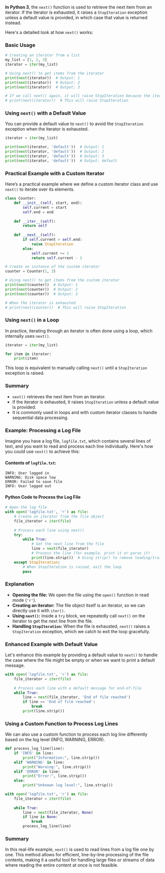 **In Python 3**, the `next()` function is used to retrieve the next item from an iterator. If the iterator is exhausted, it raises a `StopIteration` exception unless a default value is provided, in which case that value is returned instead.

Here's a detailed look at how `next()` works:

### Basic Usage
```python
# Creating an iterator from a list
my_list = [1, 2, 3]
iterator = iter(my_list)

# Using next() to get items from the iterator
print(next(iterator))  # Output: 1
print(next(iterator))  # Output: 2
print(next(iterator))  # Output: 3

# If we call next() again, it will raise StopIteration because the iterator is exhausted
# print(next(iterator))  # This will raise StopIteration
```

### Using `next()` with a Default Value
You can provide a default value to `next()` to avoid the `StopIteration` exception when the iterator is exhausted.

```python
iterator = iter(my_list)

print(next(iterator, 'default'))  # Output: 1
print(next(iterator, 'default'))  # Output: 2
print(next(iterator, 'default'))  # Output: 3
print(next(iterator, 'default'))  # Output: default
```

### Practical Example with a Custom Iterator
Here’s a practical example where we define a custom iterator class and use `next()` to iterate over its elements.

```python
class Counter:
    def __init__(self, start, end):
        self.current = start
        self.end = end
    
    def __iter__(self):
        return self
    
    def __next__(self):
        if self.current > self.end:
            raise StopIteration
        else:
            self.current += 1
            return self.current - 1

# Create an instance of the custom iterator
counter = Counter(1, 3)

# Using next() to get items from the custom iterator
print(next(counter))  # Output: 1
print(next(counter))  # Output: 2
print(next(counter))  # Output: 3

# When the iterator is exhausted
# print(next(counter))  # This will raise StopIteration
```

### Using `next()` in a Loop
In practice, iterating through an iterator is often done using a loop, which internally uses `next()`.

```python
iterator = iter(my_list)

for item in iterator:
    print(item)
```

This loop is equivalent to manually calling `next()` until a `StopIteration` exception is raised.

### Summary
- `next()` retrieves the next item from an iterator.
- If the iterator is exhausted, it raises `StopIteration` unless a default value is provided.
- It is commonly used in loops and with custom iterator classes to handle sequential data processing.


### Example: Processing a Log File
Imagine you have a log file, `logfile.txt`, which contains several lines of text, and you want to read and process each line individually. Here's how you could use `next()` to achieve this:

#### Contents of `logfile.txt`:
```
INFO: User logged in
WARNING: Disk space low
ERROR: Failed to save file
INFO: User logged out
```

#### Python Code to Process the Log File
```python
# Open the log file
with open('logfile.txt', 'r') as file:
    # Create an iterator from the file object
    file_iterator = iter(file)
    
    # Process each line using next()
    try:
        while True:
            # Get the next line from the file
            line = next(file_iterator)
            # Process the line (for example, print it or parse it)
            print(line.strip())  # Using strip() to remove leading/trailing whitespace
    except StopIteration:
        # When StopIteration is raised, exit the loop
        pass
```

### Explanation
- **Opening the file:** We open the file using the `open()` function in read mode (`'r'`).
- **Creating an iterator:** The file object itself is an iterator, so we can directly use it with `iter()`.
- **Using `next()`:** Inside a `try` block, we repeatedly call `next()` on the iterator to get the next line from the file.
- **Handling `StopIteration`:** When the file is exhausted, `next()` raises a `StopIteration` exception, which we catch to exit the loop gracefully.

### Enhanced Example with Default Value
Let's enhance this example by providing a default value to `next()` to handle the case where the file might be empty or when we want to print a default message.

```python
with open('logfile.txt', 'r') as file:
    file_iterator = iter(file)
    
    # Process each line with a default message for end-of-file
    while True:
        line = next(file_iterator, 'End of file reached')
        if line == 'End of file reached':
            break
        print(line.strip())
```

### Using a Custom Function to Process Log Lines
We can also use a custom function to process each log line differently based on the log level (INFO, WARNING, ERROR).

```python
def process_log_line(line):
    if 'INFO' in line:
        print("Information:", line.strip())
    elif 'WARNING' in line:
        print("Warning:", line.strip())
    elif 'ERROR' in line:
        print("Error:", line.strip())
    else:
        print("Unknown log level:", line.strip())

with open('logfile.txt', 'r') as file:
    file_iterator = iter(file)
    
    while True:
        line = next(file_iterator, None)
        if line is None:
            break
        process_log_line(line)
```

### Summary
In this real-life example, `next()` is used to read lines from a log file one by one. This method allows for efficient, line-by-line processing of the file contents, making it a useful tool for handling large files or streams of data where reading the entire content at once is not feasible.